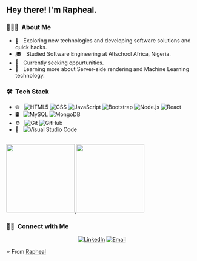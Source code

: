 <h2> Hey there! I'm Rapheal.</h2>

<h3> 👨🏻‍💻 &nbsp;About Me </h3>

- 🤔 &nbsp; Exploring new technologies and developing software solutions and quick hacks.
- 🎓 &nbsp; Studied Software Engineering at Altschool Africa, Nigeria.
- 💼 &nbsp; Currently seeking oppurtunities.
- 🌱 &nbsp; Learning more about Server-side rendering and Machine Learning technology.


<h3> 🛠 &nbsp;Tech Stack</h3>


- 🌐 &nbsp;
  ![HTML5](https://img.shields.io/badge/-HTML5-333333?style=flat&logo=HTML5)
  ![CSS](https://img.shields.io/badge/-CSS-333333?style=flat&logo=CSS3&logoColor=1572B6)
  ![JavaScript](https://img.shields.io/badge/-JavaScript-333333?style=flat&logo=javascript)
  ![Bootstrap](https://img.shields.io/badge/-Bootstrap-333333?style=flat&logo=bootstrap&logoColor=563D7C)
  ![Node.js](https://img.shields.io/badge/-Node.js-333333?style=flat&logo=node.js)
  ![React](https://img.shields.io/badge/-React-333333?style=flat&logo=react)
- 🛢 &nbsp;
  ![MySQL](https://img.shields.io/badge/-MySQL-333333?style=flat&logo=mysql)
  ![MongoDB](https://img.shields.io/badge/-MongoDB-333333?style=flat&logo=mongodb)
- ⚙️ &nbsp;
  ![Git](https://img.shields.io/badge/-Git-333333?style=flat&logo=git)
  ![GitHub](https://img.shields.io/badge/-GitHub-333333?style=flat&logo=github)
- 🔧 &nbsp;
  ![Visual Studio Code](https://img.shields.io/badge/-Visual%20Studio%20Code-333333?style=flat&logo=visual-studio-code&logoColor=007ACC)

<br/>

<a href="https://github.com/raphdoo">
  <img height="180em" src="https://github-readme-stats.vercel.app/api?username=raphdoo&theme=buefy&show_icons=true" />
  <img height="180em" src="https://github-readme-stats.vercel.app/api/top-langs/?username=raphdoo&theme=buefy&layout=compact" />
</a>

<br/>

<h3> 🤝🏻 &nbsp;Connect with Me </h3>

<p align="center">
<a href="https://www.linkedin.com/in/rapheal-ajiboye-3855bb161/"><img alt="LinkedIn" src="https://img.shields.io/badge/LinkedIn-Rapheal%20Ajiboye-blue?style=flat-square&logo=linkedin"></a>
<a href="mailto:rapheal_ajiboye@yahoo.com"><img alt="Email" src="https://img.shields.io/badge/Email-ajiboye_rapheal@yahoo.com-blue?style=flat-square&logo=gmail"></a>
</p>

⭐️ From [Rapheal](https://github.com/raphdoo)
